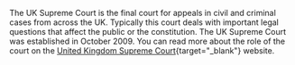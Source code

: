 The UK Supreme Court is the final court for appeals in civil and criminal cases from across the UK. Typically this court deals with important legal questions that affect the public or the constitution. The UK Supreme Court was established in October 2009. You can read more about the role of the court on the [United Kingdom Supreme Court](https://www.supremecourt.uk/){target="\_blank"} website.
